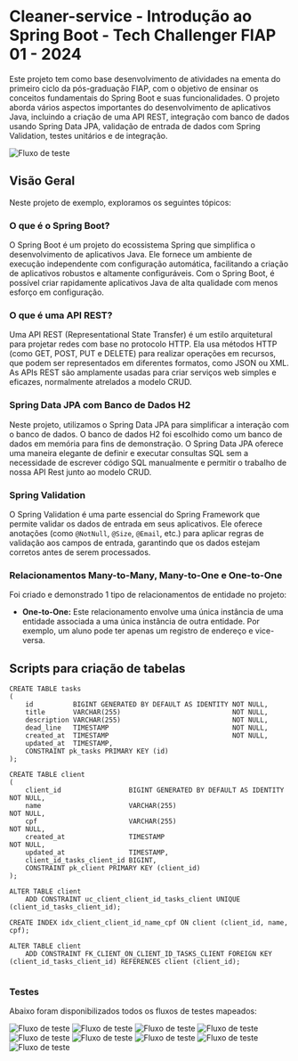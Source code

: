 


# Cleaner-service - Introdução ao Spring Boot - Tech Challenger FIAP 01 - 2024

Este projeto tem como base desenvolvimento de atividades na ementa do primeiro ciclo da pós-graduação FIAP, com o objetivo de ensinar os conceitos fundamentais do Spring Boot e suas funcionalidades. O projeto aborda vários aspectos importantes do desenvolvimento de aplicativos Java, incluindo a criação de uma API REST, integração com banco de dados usando Spring Data JPA, validação de entrada de dados com Spring Validation, testes unitários e de integração.

![Fluxo de teste](https://github.com/marcelomiklos/cleaner-service/blob/dev/fluxos-de-tests/fluxo-teste-0.png)

## Visão Geral

Neste projeto de exemplo, exploramos os seguintes tópicos:

### O que é o Spring Boot?

O Spring Boot é um projeto do ecossistema Spring que simplifica o desenvolvimento de aplicativos Java. Ele fornece um ambiente de execução independente com configuração automática, facilitando a criação de aplicativos robustos e altamente configuráveis. Com o Spring Boot, é possível criar rapidamente aplicativos Java de alta qualidade com menos esforço em configuração.

### O que é uma API REST?

Uma API REST (Representational State Transfer) é um estilo arquitetural para projetar redes com base no protocolo HTTP. Ela usa métodos HTTP (como GET, POST, PUT e DELETE) para realizar operações em recursos, que podem ser representados em diferentes formatos, como JSON ou XML. As APIs REST são amplamente usadas para criar serviços web simples e eficazes, normalmente atrelados a modelo CRUD.

### Spring Data JPA com Banco de Dados H2

Neste projeto, utilizamos o Spring Data JPA para simplificar a interação com o banco de dados. O banco de dados H2 foi escolhido como um banco de dados em memória para fins de demonstração. O Spring Data JPA oferece uma maneira elegante de definir e executar consultas SQL sem a necessidade de escrever código SQL manualmente e permitir o trabalho de nossa API Rest junto ao modelo CRUD.

### Spring Validation

O Spring Validation é uma parte essencial do Spring Framework que permite validar os dados de entrada em seus aplicativos. Ele oferece anotações (como `@NotNull`, `@Size`, `@Email`, etc.) para aplicar regras de validação aos campos de entrada, garantindo que os dados estejam corretos antes de serem processados.


### Relacionamentos Many-to-Many, Many-to-One e One-to-One

Foi criado e demonstrado 1 tipo de relacionamentos de entidade no projeto:

- **One-to-One:** Este relacionamento envolve uma única instância de uma entidade associada a uma única instância de outra entidade. Por exemplo, um aluno pode ter apenas um registro de endereço e vice-versa.

## Scripts para criação de tabelas 

```
CREATE TABLE tasks
(
    id          BIGINT GENERATED BY DEFAULT AS IDENTITY NOT NULL,
    title       VARCHAR(255)                            NOT NULL,
    description VARCHAR(255)                            NOT NULL,
    dead_line   TIMESTAMP                               NOT NULL,
    created_at  TIMESTAMP                               NOT NULL,
    updated_at  TIMESTAMP,
    CONSTRAINT pk_tasks PRIMARY KEY (id)
);

CREATE TABLE client
(
    client_id                 BIGINT GENERATED BY DEFAULT AS IDENTITY NOT NULL,
    name                      VARCHAR(255)                            NOT NULL,
    cpf                       VARCHAR(255)                            NOT NULL,
    created_at                TIMESTAMP                               NOT NULL,
    updated_at                TIMESTAMP,
    client_id_tasks_client_id BIGINT,
    CONSTRAINT pk_client PRIMARY KEY (client_id)
);

ALTER TABLE client
    ADD CONSTRAINT uc_client_client_id_tasks_client UNIQUE (client_id_tasks_client_id);

CREATE INDEX idx_client_client_id_name_cpf ON client (client_id, name, cpf);

ALTER TABLE client
    ADD CONSTRAINT FK_CLIENT_ON_CLIENT_ID_TASKS_CLIENT FOREIGN KEY (client_id_tasks_client_id) REFERENCES client (client_id);


```

### Testes

Abaixo foram disponibilizados todos os fluxos de testes mapeados:

![Fluxo de teste](https://github.com/marcelomiklos/cleaner-service/blob/dev/fluxos-de-tests/fluxo-teste-01.png)
![Fluxo de teste](https://github.com/marcelomiklos/cleaner-service/blob/dev/fluxos-de-tests/fluxo-teste-02.png)
![Fluxo de teste](https://github.com/marcelomiklos/cleaner-service/blob/dev/fluxos-de-tests/fluxo-teste-03.png)
![Fluxo de teste](https://github.com/marcelomiklos/cleaner-service/blob/dev/fluxos-de-tests/fluxo-teste-04.png)
![Fluxo de teste](https://github.com/marcelomiklos/cleaner-service/blob/dev/fluxos-de-tests/fluxo-teste-05.png)
![Fluxo de teste](https://github.com/marcelomiklos/cleaner-service/blob/dev/fluxos-de-tests/fluxo-teste-06.png)
![Fluxo de teste](https://github.com/marcelomiklos/cleaner-service/blob/dev/fluxos-de-tests/fluxo-teste-07.png)
![Fluxo de teste](https://github.com/marcelomiklos/cleaner-service/blob/dev/fluxos-de-tests/fluxo-teste-08.png)
![Fluxo de teste](https://github.com/marcelomiklos/cleaner-service/blob/dev/fluxos-de-tests/fluxo-teste-09.png)